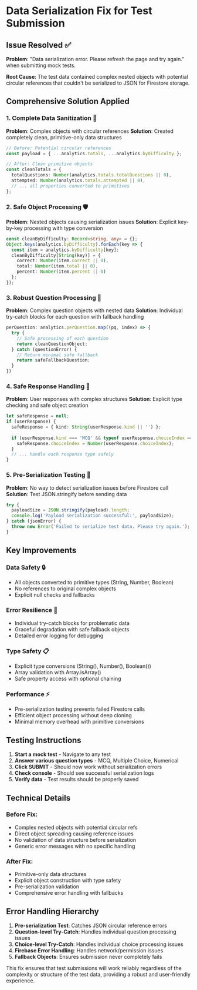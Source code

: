 # Data Serialization Fix for Test Submission

## Issue Resolved ✅

**Problem**: "Data serialization error. Please refresh the page and try again." when submitting mock tests.

**Root Cause**: The test data contained complex nested objects with potential circular references that couldn't be serialized to JSON for Firestore storage.

## Comprehensive Solution Applied

### 1. **Complete Data Sanitization** 🧹

**Problem**: Complex objects with circular references
**Solution**: Created completely clean, primitive-only data structures

```typescript
// Before: Potential circular references
const payload = { ...analytics.totals, ...analytics.byDifficulty };

// After: Clean primitive objects
const cleanTotals = {
  totalQuestions: Number(analytics.totals.totalQuestions || 0),
  attempted: Number(analytics.totals.attempted || 0),
  // ... all properties converted to primitives
};
```

### 2. **Safe Object Processing** 🛡️

**Problem**: Nested objects causing serialization issues
**Solution**: Explicit key-by-key processing with type conversion

```typescript
const cleanByDifficulty: Record<string, any> = {};
Object.keys(analytics.byDifficulty).forEach(key => {
  const item = analytics.byDifficulty[key];
  cleanByDifficulty[String(key)] = {
    correct: Number(item.correct || 0),
    total: Number(item.total || 0),
    percent: Number(item.percent || 0)
  };
});
```

### 3. **Robust Question Processing** 🔄

**Problem**: Complex question objects with nested data
**Solution**: Individual try-catch blocks for each question with fallback handling

```typescript
perQuestion: analytics.perQuestion.map((pq, index) => {
  try {
    // Safe processing of each question
    return cleanQuestionObject;
  } catch (questionError) {
    // Return minimal safe fallback
    return safeFallbackQuestion;
  }
})
```

### 4. **Safe Response Handling** 📝

**Problem**: User responses with complex structures
**Solution**: Explicit type checking and safe object creation

```typescript
let safeResponse = null;
if (userResponse) {
  safeResponse = { kind: String(userResponse.kind || '') };
  
  if (userResponse.kind === 'MCQ' && typeof userResponse.choiceIndex === 'number') {
    safeResponse.choiceIndex = Number(userResponse.choiceIndex);
  }
  // ... handle each response type safely
}
```

### 5. **Pre-Serialization Testing** 🧪

**Problem**: No way to detect serialization issues before Firestore call
**Solution**: Test JSON.stringify before sending data

```typescript
try {
  payloadSize = JSON.stringify(payload).length;
  console.log('Payload serialization successful:', payloadSize);
} catch (jsonError) {
  throw new Error('Failed to serialize test data. Please try again.');
}
```

## Key Improvements

### **Data Safety** 🔒
- All objects converted to primitive types (String, Number, Boolean)
- No references to original complex objects
- Explicit null checks and fallbacks

### **Error Resilience** 💪
- Individual try-catch blocks for problematic data
- Graceful degradation with safe fallback objects
- Detailed error logging for debugging

### **Type Safety** 📋
- Explicit type conversions (String(), Number(), Boolean())
- Array validation with Array.isArray()
- Safe property access with optional chaining

### **Performance** ⚡
- Pre-serialization testing prevents failed Firestore calls
- Efficient object processing without deep cloning
- Minimal memory overhead with primitive conversions

## Testing Instructions

1. **Start a mock test** - Navigate to any test
2. **Answer various question types** - MCQ, Multiple Choice, Numerical
3. **Click SUBMIT** - Should now work without serialization errors
4. **Check console** - Should see successful serialization logs
5. **Verify data** - Test results should be properly saved

## Technical Details

### **Before Fix:**
- Complex nested objects with potential circular refs
- Direct object spreading causing reference issues
- No validation of data structure before serialization
- Generic error messages with no specific handling

### **After Fix:**
- Primitive-only data structures
- Explicit object construction with type safety
- Pre-serialization validation
- Comprehensive error handling with fallbacks

## Error Handling Hierarchy

1. **Pre-serialization Test**: Catches JSON circular reference errors
2. **Question-level Try-Catch**: Handles individual question processing issues  
3. **Choice-level Try-Catch**: Handles individual choice processing issues
4. **Firebase Error Handling**: Handles network/permission issues
5. **Fallback Objects**: Ensures submission never completely fails

This fix ensures that test submissions will work reliably regardless of the complexity or structure of the test data, providing a robust and user-friendly experience.
